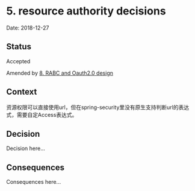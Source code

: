 # 5. resource authority decisions

Date: 2018-12-27

## Status

Accepted

Amended by [8. RABC and Oauth2.0 design](0008-rabc-and-oauth2-design.md)

## Context

资源权限可以直接使用url，但在spring-security里没有原生支持判断url的表达式，需要自定Access表达式。

## Decision

Decision here...

## Consequences

Consequences here...
